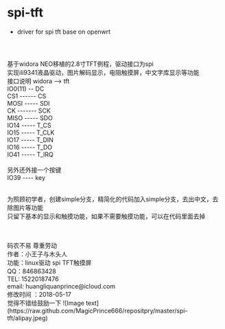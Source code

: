 # spi-tft
* driver for spi tft base on openwrt
#
<br> 基于widora NEO移植的2.8寸TFT例程，驱动接口为spi
<br> 实现ili9341液晶驱动，图片解码显示，电阻触摸屏，中文字库显示等功能
<br> 接口说明 widora --> tft
<br>         IO0(11) -- DC
<br>         CS1 ------ CS
<br>         MOSI ----- SDI
<br>         CK ------- SCK
<br>         MISO ----- SDO
<br>         IO14 ----- T_CS
<br>         IO15 ----- T_CLK
<br>         IO17 ----- T_DIN
<br>         IO16 ----- T_DO
<br>         IO41 ----- T_IRQ
<br>
<br> 另外还外接一个按键
<br> IO39 ---- key

<br> 为照顾初学者，创建simple分支，精简化的代码加入simple分支，去出中文，去除图片等功能
<br> 只留下基本的显示和触摸功能，如果不需要触摸功能，可以在代码里面去掉

<br>
<br>码农不易 尊重劳动
<br>作者：小王子与木头人
<br>功能：linux驱动 spi TFT触摸屏
<br>QQ：846863428 
<br>TEL: 15220187476 
<br>email: huangliquanprince@icloud.com 
<br>修改时间 ：2018-05-17
<br>觉得不错给鼓励一下
![Image text](https://raw.github.com/MagicPrince666/repositpry/master/spi-tft/alipay.jpeg)